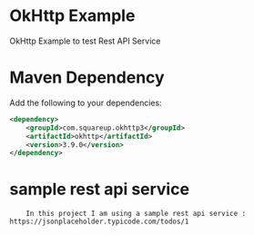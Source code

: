 # OkHttp Example
OkHttp Example to test Rest API Service

# Maven Dependency
<!-- https://mvnrepository.com/artifact/com.squareup.okhttp3/okhttp -->
Add the following to your dependencies:

```xml
<dependency>
    <groupId>com.squareup.okhttp3</groupId>
    <artifactId>okhttp</artifactId>
    <version>3.9.0</version>
</dependency>
```

# sample rest api service
        In this project I am using a sample rest api service : https://jsonplaceholder.typicode.com/todos/1
        


